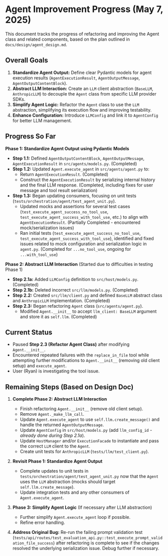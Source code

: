 # Agent Improvement Progress (May 7, 2025)

This document tracks the progress of refactoring and improving the Agent class and related components, based on the plan outlined in `docs/design/agent_design.md`.

## Overall Goals

1.  **Standardize Agent Output:** Define clear Pydantic models for agent execution results (`AgentExecutionResult`, `AgentOutputMessage`, `AgentOutputContentBlock`).
2.  **Abstract LLM Interaction:** Create an `LLM` client abstraction (`BaseLLM`, `AnthropicLLM`) to decouple the `Agent` class from specific LLM provider SDKs.
3.  **Simplify Agent Logic:** Refactor the `Agent` class to use the `LLM` abstraction, simplifying its execution flow and improving testability.
4.  **Enhance Configuration:** Introduce `LLMConfig` and link it to `AgentConfig` for better LLM management.

## Progress So Far

**Phase 1: Standardize Agent Output using Pydantic Models**
*   **Step 1.1:** Defined `AgentOutputContentBlock`, `AgentOutputMessage`, `AgentExecutionResult` in `src/agents/models.py`. (Completed)
*   **Step 1.2:** Updated `Agent.execute_agent` in `src/agents/agent.py` to:
    *   Return `AgentExecutionResult`. (Completed)
    *   Construct the `AgentExecutionResult` by serializing internal history and the final LLM response. (Completed, including fixes for user message and tool result serialization)
*   **Step 1.3:** Began updating consumers, focusing on unit tests (`tests/orchestration/agent/test_agent_unit.py`).
    *   Updated mocks and assertions for several test cases (`test_execute_agent_success_no_tool_use`, `test_execute_agent_success_with_tool_use`, etc.) to align with `AgentExecutionResult`. (Partially Completed - encountered mock/serialization issues)
    *   Ran initial tests (`test_execute_agent_success_no_tool_use`, `test_execute_agent_success_with_tool_use`), identified and fixed issues related to mock configuration and serialization logic in `agent.py`. (Completed for `...no_tool_use`, ongoing for `...with_tool_use`)

**Phase 2: Abstract LLM Interaction** (Started due to difficulties in testing Phase 1)
*   **Step 2.1a:** Added `LLMConfig` definition to `src/host/models.py`. (Completed)
*   **Step 2.1b:** Deleted incorrect `src/llm/models.py`. (Completed)
*   **Step 2.2:** Created `src/llm/client.py` and defined `BaseLLM` abstract class and `AnthropicLLM` implementation. (Completed)
*   **Step 2.3:** Began refactoring `Agent` class (`src/agents/agent.py`).
    *   Modified `Agent.__init__` to accept `llm_client: BaseLLM` argument and store it as `self.llm`. (Completed)

## Current Status

*   Paused **Step 2.3 (Refactor Agent Class)** after modifying `Agent.__init__`.
*   Encountered repeated failures with the `replace_in_file` tool while attempting further modifications to `Agent.__init__` (removing old client setup) and `execute_agent`.
*   User (Ryan) is investigating the tool issue.

## Remaining Steps (Based on Design Doc)

1.  **Complete Phase 2: Abstract LLM Interaction**
    *   Finish refactoring `Agent.__init__` (remove old client setup).
    *   Remove `Agent._make_llm_call`.
    *   Update `Agent.execute_agent` to use `self.llm.create_message()` and handle the returned `AgentOutputMessage`.
    *   Update `AgentConfig` in `src/host/models.py` (add `llm_config_id` - *already done during Step 2.1a*).
    *   Update `HostManager` and/or `ExecutionFacade` to instantiate and pass the correct `LLM` client to the `Agent`.
    *   Create unit tests for `AnthropicLLM` (`tests/llm/test_client.py`).

2.  **Revisit Phase 1: Standardize Agent Output**
    *   Complete updates to unit tests in `tests/orchestration/agent/test_agent_unit.py` now that the `Agent` uses the `LLM` abstraction (mocks should target `self.llm.create_message`).
    *   Update integration tests and any other consumers of `Agent.execute_agent`.

3.  **Phase 3: Simplify Agent Logic** (If necessary after LLM abstraction)
    *   Further simplify `Agent.execute_agent` loop if possible.
    *   Refine error handling.

4.  **Address Original Bug:** Re-run the failing prompt validation test (`tests/api/routes/test_evaluation_api.py::test_execute_prompt_validation_file_success`) after refactoring is complete to see if the changes resolved the underlying serialization issue. Debug further if necessary.
